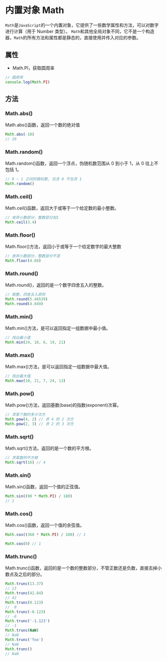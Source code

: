 # 内置对象 Math

`Math`是`JavaScript`的一个内置对象，它提供了一些数学属性和方法，可以对数字进行计算（用于 Number 类型）。 `Math`和其他全局对象不同，它不是一个构造器，`Math`的所有方法和属性都是静态的，直接使用并传入对应的参数。

## 属性

- Math.PI，获取圆周率

```js
// 圆周率
console.log(Math.PI)
```

## 方法

### Math.abs()

Math.abs()函数，返回一个数的绝对值

```js
Math.abs(-10)
// 10
```

### Math.random()

Math.random()函数，返回一个浮点，伪随机数范围从 0 到小于 1，从 0 往上不包括 1。

```js
// 0 ~ 1 之间的随机数, 包含 0 不包含 1
Math.random()
```

### Math.ceil()

Math.ceil()函数，返回大于或等于一个给定数的最小整数。

```js
// 舍弃小数部分，整数部分加1
Math.ceil(3.4)
```

### Math.floor()

Math.floor()方法，返回小于或等于一个给定数字的最大整数

```js
// 舍弃小数部分，整数部分不变
Math.floor(4.68)
```

### Math.round()

Math.round()，返回的是一个数字四舍五入的整数。

```js
// 取整，四舍五入原则
Math.round(5.46539)
Math.round(4.849)
```

### Math.min()

Math.min()方法，是可以返回指定一组数据中最小值。

```js
// 找出最小值
Math.min(24, 18, 6, 19, 21)
```

### Math.max()

Math.max()方法，是可以返回指定一组数据中最大值。

```js
// 找出最大值
Math.max(10, 21, 7, 24, 13)
```

### Math.pow()

Math.pow()方法，返回基数(base)的指数(exponent)次幂。

```js
// 求某个数的多少次方
Math.pow(4, 2) // 求 4 的 2 次方
Math.pow(2, 3) // 求 2 的 3 次方
```

### Math.sqrt()

Math.sqrt()方法，返回的是一个数的平方根。

```js
// 求某数的平方根
Math.sqrt(16) // 4
```

### Math.sin()

Math.sin()函数，返回一个值的正弦值。

```js
Math.sin((90 * Math.PI) / 180)
// 1
```

### Math.cos()

Math.cos()函数，返回一个值的余弦值。

```js
Math.cos((360 * Math.PI) / 180) // 1

Math.cos(0) // 1
```

### Math.trunc()

Math.trunc()函数，返回的是一个数的整数部分，不管正数还是负数，直接去掉小数点及之后的部分。

```js
Math.trunc(13.37)
// 13
Math.trunc(42.84)
// 42
Math.trunc(0.123)
//  0
Math.trunc(-0.123)
// -0
Math.trunc('-1.123')
// -1
Math.trunc(NaN)
// NaN
Math.trunc('foo')
// NaN
Math.trunc()
// NaN
```
